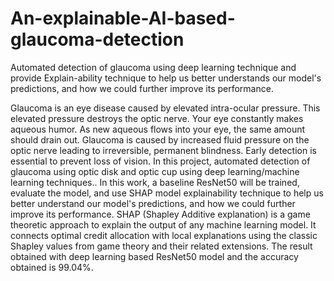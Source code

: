 # An-explainable-AI-based-glaucoma-detection
Automated detection of glaucoma using deep learning technique and provide Explain-ability technique to help us better understands our model's predictions, and how we could further improve its performance.




Glaucoma is an eye disease caused by elevated intra-ocular pressure. This elevated pressure destroys the optic nerve. Your eye constantly makes aqueous humor. As new aqueous flows into your eye, the same amount should drain out. Glaucoma is caused by increased fluid pressure on the optic nerve leading to irreversible, permanent blindness. Early detection is essential to prevent loss of vision. In this project, automated detection of glaucoma using optic disk and optic cup using deep learning/machine learning techniques.. In this work, a baseline ResNet50 will be trained, evaluate the model, and use SHAP model explainability technique to help us better understand our model's predictions, and how we could further improve its performance. SHAP (Shapley Additive explanation) is a game theoretic approach to explain the output of any machine learning model. It connects optimal credit allocation with local explanations using the classic Shapley values from game theory and their related extensions. The result obtained with deep learning based ResNet50 model and the accuracy obtained is 99.04%.
